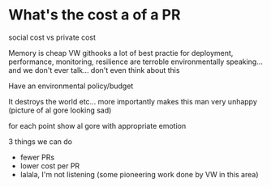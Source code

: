 # What's the cost a of a PR

social cost vs private cost

Memory is cheap
VW
githooks
a lot of best practie for deployment, performance, monitoring, resilience are terroble environmentally speaking... and we don't ever talk... don't even think about this

Have an environmental policy/budget

It destroys the world etc... more importantly makes this man very unhappy (picture of al gore looking sad)

 for each point show al gore with appropriate emotion

 3 things we can do
 - fewer PRs
 - lower cost per PR
 - lalala, I'm not listening
    (some pioneering work done by VW in this area)